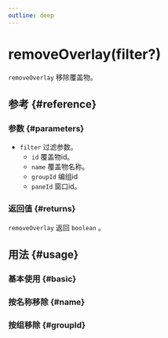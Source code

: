 ```yaml
---
outline: deep
---
```


# removeOverlay(filter?)
`removeOverlay` 移除覆盖物。

## 参考 {#reference}
<!-- @include: @/@views/api/references/instance/removeOverlay.md -->

### 参数 {#parameters}
- `filter` 过滤参数。
  - `id` 覆盖物id。
  - `name` 覆盖物名称。
  - `groupId` 编组id
  - `paneId` 窗口id。


### 返回值 {#returns}
`removeOverlay` 返回 `boolean` 。

## 用法 {#usage}
<script setup>
import RemoveOverlayBasic from '../../@views/api/samples/removeOverlay-basic/index.vue'
import RemoveOverlayName from '../../@views/api/samples/removeOverlay-name/index.vue'
import RemoveOverlayGroupId from '../../@views/api/samples/removeOverlay-groupId/index.vue'
</script>

### 基本使用 {#basic}
<RemoveOverlayBasic/>

### 按名称移除 {#name}
<RemoveOverlayName/>

### 按组移除 {#groupId}
<RemoveOverlayGroupId/>